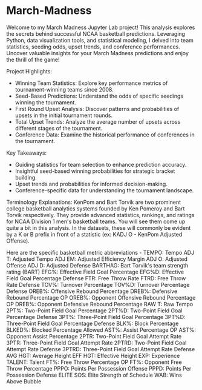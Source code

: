 # March-Madness
Welcome to my March Madness Jupyter Lab project! This analysis explores the secrets behind successful NCAA basketball predictions. Leveraging Python, data visualization tools, and statistical modeling, I delved into team statistics, seeding odds, upset trends, and conference performances. Uncover valuable insights for your March Madness predictions and enjoy the thrill of the game!

Project Highlights:
- Winning Team Statistics: Explore key performance metrics of tournament-winning teams since 2008.
- Seed-Based Predictions: Understand the odds of specific seedings winning the tournament.
- First Round Upset Analysis: Discover patterns and probabilities of upsets in the initial tournament rounds.
- Total Upset Trends: Analyze the average number of upsets across different stages of the tournament.
- Conference Data: Examine the historical performance of conferences in the tournament.

Key Takeaways:
- Guiding statistics for team selection to enhance prediction accuracy.
- Insightful seed-based winning probabilities for strategic bracket building.
- Upset trends and probabilities for informed decision-making.
- Conference-specific data for understanding the tournament landscape.

Terminology Explanations:
KenPom and Bart Torvik are two prominent college basketball analytics systems founded by Ken Pomeroy and Bart Torvik  respectively. They provide advanced statistics, rankings, and ratings for NCAA Division 1 men's basketball teams. You will see them come up quite a bit in this analysis. In the datasets, these will commonly be evident by a K or B prefix in front of a statistic (ex: KADJ O - KenPom Adjusted Offense). 

Here are the specific basketball metric abbreviations -
TEMPO: Tempo
ADJ T: Adjusted Tempo
ADJ EM: Adjusted Efficiency Margin
ADJ O: Adjusted Offense
ADJ D: Adjusted Defense
BARTHAG: Bart Torvik's team strength rating (BART)
EFG%: Effective Field Goal Percentage
EFG%D: Effective Field Goal Percentage Defense
FTR: Free Throw Rate
FTRD: Free Throw Rate Defense
TOV%: Turnover Percentage
TOV%D: Turnover Percentage Defense
OREB%: Offensive Rebound Percentage
DREB%: Defensive Rebound Percentage
OP OREB%: Opponent Offensive Rebound Percentage
OP DREB%: Opponent Defensive Rebound Percentage
RAW T: Raw Tempo
2PT%: Two-Point Field Goal Percentage
2PT%D: Two-Point Field Goal Percentage Defense
3PT%: Three-Point Field Goal Percentage
3PT%D: Three-Point Field Goal Percentage Defense
BLK%: Block Percentage
BLKED%: Blocked Percentage Allowed
AST%: Assist Percentage
OP AST%: Opponent Assist Percentage
2PTR: Two-Point Field Goal Attempt Rate
3PTR: Three-Point Field Goal Attempt Rate
2PTRD: Two-Point Field Goal Attempt Rate Defense
3PTRD: Three-Point Field Goal Attempt Rate Defense
AVG HGT: Average Height
EFF HGT: Effective Height
EXP: Experience
TALENT: Talent
FT%: Free Throw Percentage
OP FT%: Opponent Free Throw Percentage
PPPO: Points Per Possession Offense
PPPD: Points Per Possession Defense
ELITE SOS: Elite Strength of Schedule
WAB: Wins Above Bubble
